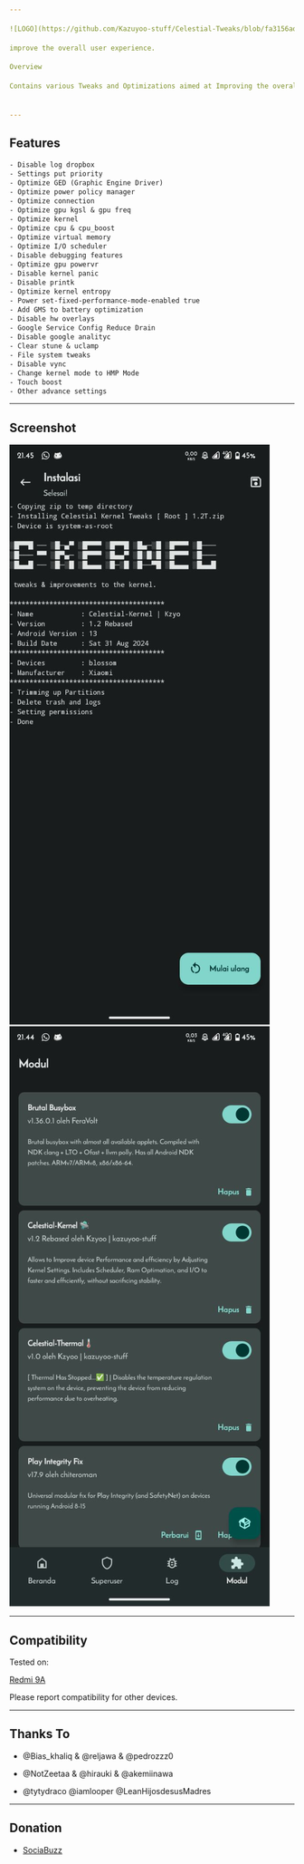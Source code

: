 ```yaml
---

![LOGO](https://github.com/Kazuyoo-stuff/Celestial-Tweaks/blob/fa3156ad5381ea630df8803a3cd0969631cef4b9/image/image.jpg)

improve the overall user experience.

Overview

Contains various Tweaks and Optimizations aimed at Improving the overall user Experience, such as Performance Improvements, Battery, Network, and others.


---
```


## Features

```
- Disable log dropbox
- Settings put priority
- Optimize GED (Graphic Engine Driver)
- Optimize power policy manager
- Optimize connection
- Optimize gpu kgsl & gpu freq 
- Optimize kernel
- Optimize cpu & cpu_boost
- Optimize virtual memory
- Optimize I/O scheduler
- Disable debugging features
- Optimize gpu powervr
- Disable kernel panic
- Disable printk
- Optimize kernel entropy
- Power set-fixed-performance-mode-enabled true
- Add GMS to battery optimization
- Disable hw overlays
- Google Service Config Reduce Drain
- Disable google analityc
- Clear stune & uclamp
- File system tweaks
- Disable vync
- Change kernel mode to HMP Mode
- Touch boost
- Other advance settings
```

---

## Screenshot

![LOGO](https://github.com/Kazuyoo-stuff/Celestial-Kernel-Tweaks/blob/1022e01df113f64076a0678e98e5fad18b306a67/media/ss1.jpg) ![LOGO](https://github.com/Kazuyoo-stuff/Celestial-Kernel-Tweaks/blob/ea6ae84bf90cefd42db6cc2e46ba97299d368831/media/ss2.jpg)

---

## Compatibility

Tested on:

[Redmi 9A](https://m.gsmarena.com/xiaomi_redmi_9a-10279.php)


Please report compatibility for other devices.


---

## Thanks To

- @Bias_khaliq & @reljawa & @pedrozzz0

- @NotZeetaa & @hirauki & @akemiinawa

- @tytydraco @iamlooper @LeanHijosdesusMadres

---

## Donation

- [SociaBuzz](https://sociabuzz.com/dikyganteng_/tribe)
